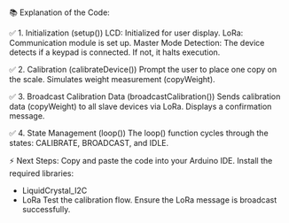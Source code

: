 📚 Explanation of the Code:

✅ 1. Initialization (setup())
LCD: Initialized for user display.
LoRa: Communication module is set up.
Master Mode Detection: The device detects if a keypad is connected. If not, it halts execution.

✅ 2. Calibration (calibrateDevice())
Prompt the user to place one copy on the scale.
Simulates weight measurement (copyWeight).

✅ 3. Broadcast Calibration Data (broadcastCalibration())
Sends calibration data (copyWeight) to all slave devices via LoRa.
Displays a confirmation message.

✅ 4. State Management (loop())
The loop() function cycles through the states: CALIBRATE, BROADCAST, and IDLE.

⚡ Next Steps:
Copy and paste the code into your Arduino IDE.
Install the required libraries:
- LiquidCrystal_I2C
- LoRa
Test the calibration flow.
Ensure the LoRa message is broadcast successfully. 
